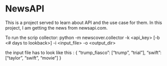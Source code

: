 # NewsAPI
This is a project served to learn about API and the use case for them. In this project, I am getting the news from newsapi.com. 


To run the scrip collector:
python -m newscover.collector -k <api_key> [-b <# days to lookback>] -i <input_file> -o <output_dir>

the input file has to look like this : 
{ 
  “trump_fiasco”: [“trump”, “trial”],
  “swift”: [“taylor”, “swift”, “movie”] 
}

